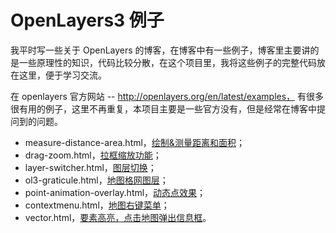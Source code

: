 # OpenLayers3 例子

我平时写一些关于 OpenLayers 的博客，在博客中有一些例子，博客里主要讲的是一些原理性的知识，代码比较分散，在这个项目里，我将这些例子的完整代码放在这里，便于学习交流。

在 openlayers 官方网站 -- http://openlayers.org/en/latest/examples， 有很多很有用的例子，这里不再重复，本项目主要是一些官方没有，但是经常在博客中提问到的问题。

- measure-distance-area.html，[绘制&测量距离和面积](http://cheerfun.xyz:8000/measure-distance-area.html)；
- drag-zoom.html，[拉框缩放功能](http://cheerfun.xyz:8000/drag-zoom.html)；
- layer-switcher.html，[图层切换](http://cheerfun.xyz:8000/layer-switcher.html)；
- ol3-graticule.html，[地图格网图层](http://cheerfun.xyz:8000/ol3-graticule.html)；
- point-animation-overlay.html，[动态点效果](http://cheerfun.xyz:8000/point-animation-overlay.html)；
- contextmenu.html，[地图右键菜单](http://cheerfun.xyz:8000/contextmenu.html)；
- vector.html，[要素高亮，点击地图弹出信息框](http://cheerfun.xyz:8000/vector.html)。
